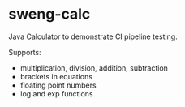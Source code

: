 # sweng-calc
Java Calculator to demonstrate CI pipeline testing.

Supports:
- multiplication, division, addition, subtraction
- brackets in equations
- floating point numbers
- log and exp functions
